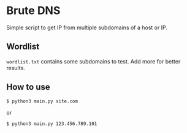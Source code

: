 # Brute DNS

Simple script to get IP from multiple subdomains of a host or IP.

## Wordlist

```wordlist.txt``` contains some subdomains to test. Add more for better
results.

## How to use

```bash
$ python3 main.py site.com
```

or

```bash
$ python3 main.py 123.456.789.101
```